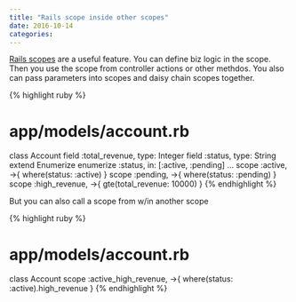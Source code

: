```yaml
---
title: "Rails scope inside other scopes"
date: 2016-10-14
categories:
---
```


[Rails scopes](http://guides.rubyonrails.org/active_record_querying.html#scopes) are a useful feature.  You can define biz logic in the scope.  Then you use the scope from controller actions or other methdos.  You also can pass parameters into scopes and daisy chain scopes together.  

{% highlight ruby %}
# app/models/account.rb
class Account
field :total_revenue,   type: Integer
field :status,          type: String
extend Enumerize
enumerize :status, in: [:active, :pending]
...
scope :active,  ->{ where(status: :active)  }
scope :pending, ->{ where(status: :pending) }
scope :high_revenue, ->{ gte(total_revenue: 10000) }
{% endhighlight %}

But you can also call a scope from w/in another scope

{% highlight ruby %}
# app/models/account.rb
class Account
  scope :active_high_revenue, ->{ where(status: :active).high_revenue  }
{% endhighlight %}
